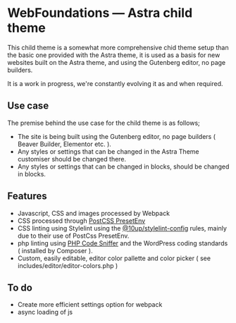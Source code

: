 # WebFoundations — Astra child theme
This child theme is a somewhat more comprehensive chid theme setup than the basic one provided with the Astra theme, it is used as a basis for new websites built on the Astra theme, and using the Gutenberg editor, no page builders.

It is a work in progress, we're constantly evolving it as and when required.

## Use case
The premise behind the use case for the child theme is as follows;
* The site is being built using the Gutenberg editor, no page builders ( Beaver Builder, Elementor etc. ).
* Any styles or settings that can be changed in the Astra Theme customiser should be changed there.
* Any styles or settings that can be changed in blocks, should be changed in blocks.

## Features
* Javascript, CSS and images processed by Webpack
* CSS processed through [PostCSS PresetEnv](https://preset-env.cssdb.org/)
* CSS linting using Stylelint using the [@10up/stylelint-config](https://github.com/10up/stylelint-config) rules, mainly due to their use of PostCss PresetEnv.
* php linting using [PHP Code Sniffer](https://github.com/squizlabs/PHP_CodeSniffer) and the WordPress coding standards ( installed by Composer ).
* Custom, easily editable, editor color pallette and color picker ( see includes/editor/editor-colors.php )

## To do
* Create more efficient settings option for webpack
* async loading of js